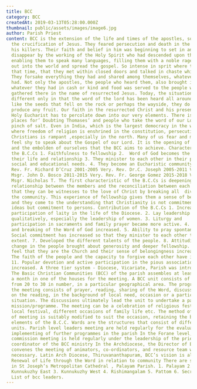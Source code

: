 ```yaml
---
title: BCC
category: BCC
createdAt: 2019-03-13T05:28:00.000Z
thumbnail: public/assets/images/image6.jpg
author: Parish Priest
content: BCC is the extension of the life and times of the apostles, soon after
  the crucification of Jesus. They feared persecution and death in the hands of
  his killers. Their faith and belief in him was beginning to set in and doubts
  disappear by the working of the Holy Spirit who had descended upon them
  enabling them to speak many languages, filling them with a noble rage to go
  out into the world and spread the gospel. So intense in sprit where they at
  that time, that they met within closed doors and talked in chaste whispers.
  They forsake everything they had and shared among themselves, whatever they
  had. Not only the apostles, the people who heard them, also brought in
  whatever they had in cash or kind and food was served to the people who
  gathered there in the name of resurrected Jesus. Today, the situation is
  different only in that the word of the lord has been heard all around us. But,
  like the seeds that fell on the rock or perhaps the wayside, they do not
  produce any fruit. Our faith in the resurrected Christ and his presence in the
  Holy Eucharist has to percolate down into our very elements. There is no more
  places for’ Doubting Thomases’ and people who take the word of our Lord with a
  pinch of salt. Even in India, which is the largest democracy in the world,
  where freedom of religion is enshrined in the constitution, persecution of
  Christians is rampant ,especially in the north. Many of us fear and most of us
  feel shy to speak about the Gospel of our Lord. It is the opening of our ears
  and the embolden of ourselves that the BCC aims to achieve. Characteristics of
  the B.C.Cs 1. Faithfulness to fellowship 2.  Word of God becomes the source of
  their life and relationship 3. They minister to each other in their pastoral,
  social and educational needs. 4. They become an Eucharistic community. Very.
  Rev. Fr. Richard D’Cruz 2001-2005 Very. Rev. Dr.C. Joseph 2005-2011 Very Rev.
  Msgr. John D. Bosco 2011-2015 Very. Rev. Fr. George Gomez 2015-2018 Very Rev.
  Msgr. Nicholas T. The first characteristic of the B.C.Cs is deepening the
  relationship between the members and the reconciliation between each other, so
  that they can be witnesses to the love of Christ by breaking all  divisions in
  the community. This experience of fellowship gives them a sense of belonging
  and they come to the understanding that Christianity is not commitment to some
  ideas but commitment to persons. Contribution of the B.C.Cs 1. Increased the
  participation of laity in the life of the Diocese. 2. Lay leadership grew
  qualitatively, especially the leadership of women. 3. Liturgy and
  participation in sacraments and family prayer became more active. 4. Spreading
  and breaking of the Word of God increased. 5. Ability to pray spontaneously 6.
  Social commitment has increased so that they minister to each other to a large
  extent. 7. Developed the different talents of the people. 8. Attitudinal
  change in the people brought about generosity and deeper fellowship. 9. People
  feel that they are the Church and their sense of belongingness increased. 10.
  The faith of the people and the capacity to forgive each other have increased.
  11. Popular devotion and active participation in the pious associations
  increased. A three tier system - Diocese, Vicariate, Parish was introduced.
  The Basic Christian Communities (BCC) of the parish assembles at least once in
  a month in one of the houses for the meeting. A BCC unit consists of families
  from 20 to 30 in number, in a particular geographical area. The programme of
  the meeting consists of prayer, reading, sharing of the Word, discussion based
  on the reading, in the background of local need, occasion or a particular
  situation. The discussions ultimately lead the unit to undertake a particular
  mission/programme. The meeting can be a celebration of religious festival,
  local festival, different occasions of family life etc. The method of conduct
  of meeting is suitably modified to suit the occasion, retaining the basic
  elements of the B.C.C. Wards are the structures that consist of different BCC
  units. Parish level leaders meeting are held regularly for the evaluation and
  implementing of further programmes in the parish In the Forane level, Forane
  commission meeting is held regularly under the leadership of the priest
  coordinator of the BCC ministry In the Archdiocese, the Director of B.C.C.
  convenes the meeting of animators, co-ordinators, and resource team whenever
  necessary. Latin Arch Diocese, Thiruvananthapuram, BCC’s vision is all about
  Renewal of Life through the Word in relation to community There are six wards
  in St Joseph’s Metropolitan Cathedral , Palayam Parish. 1. Palayam 2.
  Kunnukuzhy East 3. Kunnukuzhy West 4. Rishimangalam 5. Pattom 6. Secretariat
  List of bcc leaders.
---
```

